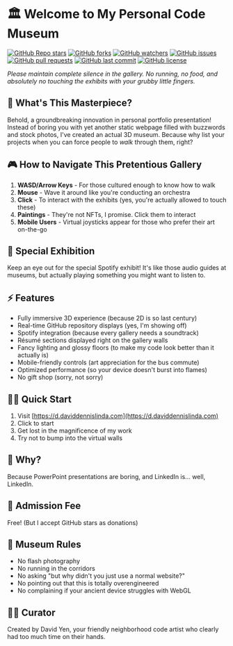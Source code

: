 # 🏛️ Welcome to My Personal Code Museum

[![GitHub Repo stars](https://img.shields.io/github/stars/davidyen1124/portfolio?style=social)](https://github.com/davidyen1124/portfolio) [![GitHub forks](https://img.shields.io/github/forks/davidyen1124/portfolio?style=social)](https://github.com/davidyen1124/portfolio/fork) [![GitHub watchers](https://img.shields.io/github/watchers/davidyen1124/portfolio?style=social)](https://github.com/davidyen1124/portfolio) [![GitHub issues](https://img.shields.io/github/issues/davidyen1124/portfolio)](https://github.com/davidyen1124/portfolio/issues) [![GitHub pull requests](https://img.shields.io/github/issues-pr/davidyen1124/portfolio)](https://github.com/davidyen1124/portfolio/pulls) [![GitHub last commit](https://img.shields.io/github/last-commit/davidyen1124/portfolio)](https://github.com/davidyen1124/portfolio/commits/main) [![GitHub license](https://img.shields.io/github/license/davidyen1124/portfolio)](./LICENSE)

_Please maintain complete silence in the gallery. No running, no food, and absolutely no touching the exhibits with your grubby little fingers._

## 🎨 What's This Masterpiece?

Behold, a groundbreaking innovation in personal portfolio presentation! Instead of boring you with yet another static webpage filled with buzzwords and stock photos, I've created an actual 3D museum. Because why list your projects when you can force people to _walk_ through them, right?

## 🎮 How to Navigate This Pretentious Gallery

1. **WASD/Arrow Keys** - For those cultured enough to know how to walk
2. **Mouse** - Wave it around like you're conducting an orchestra
3. **Click** - To interact with the exhibits (yes, you're actually allowed to touch these)
4. **Paintings** - They're not NFTs, I promise. Click them to interact
5. **Mobile Users** - Virtual joysticks appear for those who prefer their art on-the-go

## 🎵 Special Exhibition

Keep an eye out for the special Spotify exhibit! It's like those audio guides at museums, but actually playing something you might want to listen to.

## ⚡ Features

- Fully immersive 3D experience (because 2D is so last century)
- Real-time GitHub repository displays (yes, I'm showing off)
- Spotify integration (because every gallery needs a soundtrack)
- Résumé sections displayed right on the gallery walls
- Fancy lighting and glossy floors (to make my code look better than it actually is)
- Mobile-friendly controls (art appreciation for the bus commute)
- Optimized performance (so your device doesn't burst into flames)
- No gift shop (sorry, not sorry)

## 🏃‍♂️ Quick Start

1. Visit [https://d.daviddennislinda.com](https://d.daviddennislinda.com)
2. Click to start
3. Get lost in the magnificence of my work
4. Try not to bump into the virtual walls

## 🤔 Why?

Because PowerPoint presentations are boring, and LinkedIn is... well, LinkedIn.

## 🎫 Admission Fee

Free! (But I accept GitHub stars as donations)

## 🚫 Museum Rules

- No flash photography
- No running in the corridors
- No asking "but why didn't you just use a normal website?"
- No pointing out that this is totally overengineered
- No complaining if your ancient device struggles with WebGL

## 👨‍💻 Curator

Created by David Yen, your friendly neighborhood code artist who clearly had too much time on their hands.
